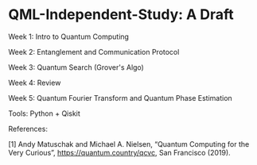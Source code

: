 # QML-Independent-Study: A Draft
 
Week 1: Intro to Quantum Computing

Week 2: Entanglement and Communication Protocol

Week 3: Quantum Search (Grover's Algo)

Week 4: Review

Week 5: Quantum Fourier Transform and Quantum Phase Estimation

Tools: Python + Qiskit

References:

[1] Andy Matuschak and Michael A. Nielsen, “Quantum Computing for the Very Curious”, https://quantum.country/qcvc, San Francisco (2019).
